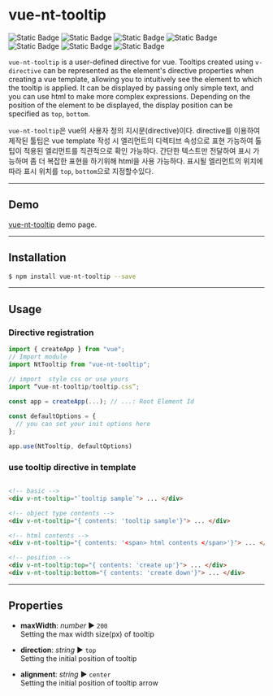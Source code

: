 vue-nt-tooltip
==============

![Static Badge](https://img.shields.io/badge/vue_3-only-%234FC08D?style=for-the-badge)
![Static Badge](https://img.shields.io/badge/javascript-%23F7DF1E?style=for-the-badge)
![Static Badge](https://img.shields.io/badge/html-%23E34F26?style=for-the-badge&logo=html)
![Static Badge](https://img.shields.io/badge/sass-%23CC6699?style=for-the-badge)
![Static Badge](https://img.shields.io/badge/vite-bundler-%23646CFF?style=for-the-badge)
![Static Badge](https://img.shields.io/badge/icon-font_awesome_4.7.0-%23528DD7?style=for-the-badge)
![Static Badge](https://img.shields.io/badge/vue_directive-user_custom_with_vue_3-%234FC08D?style=for-the-badge)


  `vue-nt-tooltip` is a user-defined directive for vue. Tooltips created using `v-directive` can be represented as the element's directive properties when creating a vue template, allowing you to intuitively see the element to which the tooltip is applied. It can be displayed by passing only simple text, and you can use html to make more complex expressions. Depending on the position of the element to be displayed, the display position can be specified as `top`, `bottom`.

  `vue-nt-tooltip`은 vue의 사용자 정의 지시문(directive)이다. directive를 이용하여 제작된 툴팁은 vue template 작성 시 엘리먼트의 디렉티브 속성으로 표현 가능하여 톨팁이 적용된 엘리먼트를 직관적으로 확인 가능하다. 간단한 텍스트만 전달하여 표시 가능하며 좀 더 복잡한 표현을 하기위해 html을 사용 가능하다. 표시될 엘리먼트의 위치에 따라 표시 위치를 `top`, `bottom`으로 지정할수있다.

---
## Demo

[vue-nt-tooltip](https://noistommy.github.io/vue-nt-tooltip) demo page.

---
## Installation

```sh
$ npm install vue-nt-tooltip --save
```
---

## Usage

### Directive registration

```javascript
import { createApp } from "vue";
// Import module
import NtTooltip from "vue-nt-tooltip";

// import  style css or use yours
import “vue-nt-tooltip/tooltip.css”;
 
const app = createApp(...); // ...: Root Element Id

const defaultOptions = {
  // you can set your init options here
};

app.use(NtTooltip, defaultOptions)
```
### use tooltip directive in template

```html

<!-- basic --> 
<div v-nt-tooltip="`tooltip sample`"> ... </div>

<!-- object type contents -->
<div v-nt-tooltip="{ contents: 'tooltip sample'}"> ... </div>

<!-- html contents --> 
<div v-nt-tooltip="{ contents: '<span> html contents </span>'}"> ... </div>

<!-- position -->
<div v-nt-tooltip:top="{ contents: 'create up'}"> ... </div>
<div v-nt-tooltip:bottom="{ contents: 'create down'}"> ... </div>

```
---
## Properties

* **maxWidth**: _number_ ▶︎ `200`   
Setting the max width size(px) of tooltip

* **direction**: _string_ ▶︎ `top`   
Setting the initial position of tooltip

* **alignment**: _string_ ▶︎ `center`   
Setting the initial position of tooltip arrow
